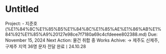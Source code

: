 # Untitled

Project: - 지준호 (%E1%84%8C%E1%85%B5%E1%84%8C%E1%85%AE%E1%86%AB%E1%84%92%E1%85%A9%20127e98ce7f7180a69c4cfdeeee802388.md)
Due: November 15, 2024
Next Action: 물건 취합 중
Works Achive: → 제주도 신제주, 구제주 지역 36명 문자 전달 완료ㅣ24.10.28